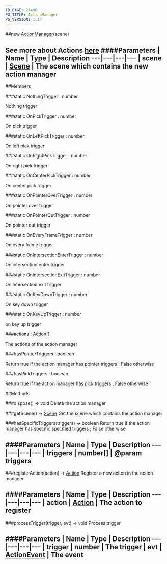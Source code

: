 ```yaml
---
ID_PAGE: 24496
PG_TITLE: ActionManager
PG_VERSION: 1.14
---
```

##new [ActionManager](/classes/ActionManager)(scene)

See more about Actions [here](https://github.com/BabylonJS/Babylon.js/wiki/How-to-use-Actions)
####Parameters
 | Name | Type | Description
---|---|---|---
 | scene | [Scene](/classes/Scene) | The scene which contains the new action manager
---

##Members

###static NothingTrigger : number


Nothing trigger

###static OnPickTrigger : number


On pick trigger

###static OnLeftPickTrigger : number


On left pick trigger

###static OnRightPickTrigger : number


On right pick trigger

###static OnCenterPickTrigger : number


On center pick trigger

###static OnPointerOverTrigger : number


On pointer over trigger

###static OnPointerOutTrigger : number


On pointer out trigger

###static OnEveryFrameTrigger : number


On every frame trigger

###static OnIntersectionEnterTrigger : number


On intersection enter trigger

###static OnIntersectionExitTrigger : number


On intersection exit trigger

###static OnKeyDownTrigger : number


On key down trigger

###static OnKeyUpTrigger : number


on key up trigger

###actions : [Action](/classes/Action)[]


The actions of the action manager

###hasPointerTriggers : boolean


Return true if the action manager has pointer triggers ; False otherwise

###hasPickTriggers : boolean


Return true if the action manager has pick triggers ; False otherwise



##Methods

###dispose() &rarr; void
Delete the action manager


###getScene() &rarr; [Scene](/classes/Scene)
Get the scene which contains the action manager


###hasSpecificTriggers(triggers) &rarr; boolean
Return true if the action manager has specific specified triggers ; False otherwise

####Parameters
 | Name | Type | Description
---|---|---|---
 | triggers | number[] | @param triggers
---

###registerAction(action) &rarr; [Action](/classes/Action)
Register a new aciton in the action manager

####Parameters
 | Name | Type | Description
---|---|---|---
 | action | [Action](/classes/Action) | The action to register
---

###processTrigger(trigger, evt) &rarr; void
Process trigger

####Parameters
 | Name | Type | Description
---|---|---|---
 | trigger | number | The trigger
 | evt | [ActionEvent](/classes/ActionEvent) | The event
---

